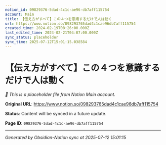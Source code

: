 ```yaml
---
notion_id: 09829376-5dad-4c1c-ae96-db7aff115754
account: Main
title: 【伝え方がすべて】この４つを意識するだけで人は動く
url: https://www.notion.so/098293765dad4c1cae96db7aff115754
created_time: 2024-02-19T08:26:00.000Z
last_edited_time: 2024-02-21T04:07:00.000Z
sync_status: placeholder
sync_time: 2025-07-12T15:01:15.038584
---
```


# 【伝え方がすべて】この４つを意識するだけで人は動く

*🔄 This is a placeholder file from Notion Main account.*

**Original URL**: https://www.notion.so/098293765dad4c1cae96db7aff115754

**Status**: Content will be synced in a future update.

**Page ID**: `09829376-5dad-4c1c-ae96-db7aff115754`

---

*Generated by Obsidian-Notion sync at 2025-07-12 15:01:15*
